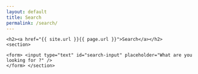 ```yaml
---
layout: default
title: Search
permalink: /search/
---
```

<div>

    <h2><a href="{{ site.url }}{{ page.url }}">Search</a></h2>
    <section>
		
    <form> <input type="text" id="search-input" placeholder="What are you looking for ?" />
    </form> </section>

</div>

<div class="search-results" id="results-container"></div>

<!-- Script pointing to jekyll-search.js -->
<script src="{{ site.url }}/trio/js/jekyll-search.min.js" type="text/javascript"></script>

<script type="text/javascript">
  SimpleJekyllSearch({
    searchInput: document.getElementById('search-input'),
    resultsContainer: document.getElementById('results-container'),
    json: '{{ site.url }}/search.json',
    searchResultTemplate: '<div class="single-search-result"><h2><a href="{url}" title="{desc}">{title}</a></h2><p>{snippet}</p><p class="date">{date}</p></div>',
    noResultsText: 'No results found',
    limit: 20,
    fuzzy: false
    // exclude: ['search']
})
</script>
